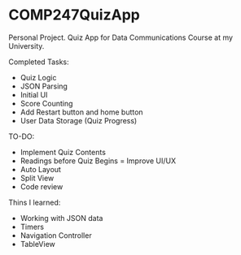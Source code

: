 # COMP247QuizApp
Personal Project. 
Quiz App for Data Communications Course at my University.

Completed Tasks:

- Quiz Logic
- JSON Parsing
- Initial UI
- Score Counting
- Add Restart button and home button
- User Data Storage (Quiz Progress)

TO-DO:

- Implement Quiz Contents
- Readings before Quiz Begins = Improve UI/UX
- Auto Layout
- Split View
- Code review

Thins I learned: 
- Working with JSON data
- Timers
- Navigation Controller
- TableView
